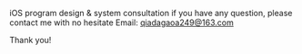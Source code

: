 iOS program design & system consultation if you have any question, please contact me with no hesitate Email: qiadagaoa249@163.com

Thank you!

